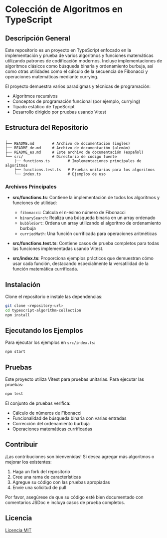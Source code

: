 # Colección de Algoritmos en TypeScript

## Descripción General

Este repositorio es un proyecto en TypeScript enfocado en la implementación y prueba de varios algoritmos y funciones matemáticas utilizando patrones de codificación modernos. Incluye implementaciones de algoritmos clásicos como búsqueda binaria y ordenamiento burbuja, así como otras utilidades como el cálculo de la secuencia de Fibonacci y operaciones matemáticas mediante currying.

El proyecto demuestra varios paradigmas y técnicas de programación:
- Algoritmos recursivos
- Conceptos de programación funcional (por ejemplo, currying)
- Tipado estático de TypeScript
- Desarrollo dirigido por pruebas usando Vitest

## Estructura del Repositorio

```
.
├── README.md        # Archivo de documentación (inglés)
├── README_de.md     # Archivo de documentación (alemán)
├── README_es.md     # Este archivo de documentación (español)
└── src/             # Directorio de código fuente
    ├── functions.ts        # Implementaciones principales de algoritmos
    ├── functions.test.ts   # Pruebas unitarias para los algoritmos
    └── index.ts            # Ejemplos de uso
```

### Archivos Principales

- **src/functions.ts**: Contiene la implementación de todos los algoritmos y funciones de utilidad:
  - `fibonacci`: Calcula el n-ésimo número de Fibonacci
  - `binarySearch`: Realiza una búsqueda binaria en un array ordenado
  - `bubbleSort`: Ordena un array utilizando el algoritmo de ordenamiento burbuja
  - `curriedMath`: Una función currificada para operaciones aritméticas

- **src/functions.test.ts**: Contiene casos de prueba completos para todas las funciones implementadas usando Vitest.

- **src/index.ts**: Proporciona ejemplos prácticos que demuestran cómo usar cada función, destacando especialmente la versatilidad de la función matemática currificada.

## Instalación

Clone el repositorio e instale las dependencias:

```bash
git clone <repository-url>
cd typescript-algorithm-collection
npm install
```

## Ejecutando los Ejemplos

Para ejecutar los ejemplos en `src/index.ts`:

```bash
npm start
```

## Pruebas

Este proyecto utiliza Vitest para pruebas unitarias. Para ejecutar las pruebas:

```bash
npm test
```

El conjunto de pruebas verifica:
- Cálculo de números de Fibonacci
- Funcionalidad de búsqueda binaria con varias entradas
- Corrección del ordenamiento burbuja
- Operaciones matemáticas currificadas

## Contribuir

¡Las contribuciones son bienvenidas! Si desea agregar más algoritmos o mejorar los existentes:

1. Haga un fork del repositorio
2. Cree una rama de características
3. Agregue su código con las pruebas apropiadas
4. Envíe una solicitud de pull

Por favor, asegúrese de que su código esté bien documentado con comentarios JSDoc e incluya casos de prueba completos.

## Licencia

[Licencia MIT](LICENSE)
